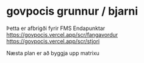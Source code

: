 # govpocis grunnur / bjarni

Þetta er afbrigði fyrir FMS
Endapunktar 
    https://govpocis.vercel.app/scr/fangavordur 
    https://govpocis.vercel.app/scr/stjori

Næsta plan er að byggja upp matrixu 
